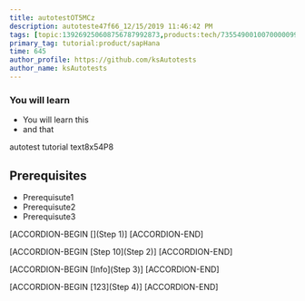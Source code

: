 ```yaml
---
title: autotestOT5MCz
description: autoteste47f66_12/15/2019 11:46:42 PM
tags: [topic:139269250608756787992873,products:tech/73554900100700000996,tutorial:experience/advanced]
primary_tag: tutorial:product/sapHana
time: 645
author_profile: https://github.com/ksAutotests
author_name: ksAutotests
---
```

### You will learn
- You will learn this
- and that

autotest tutorial text8x54P8

## Prerequisites
- Prerequisute1
- Prerequisute2
- Prerequisute3

[ACCORDION-BEGIN [](Step 1)]
[ACCORDION-END]

[ACCORDION-BEGIN [Step 10](Step 2)]
[ACCORDION-END]

[ACCORDION-BEGIN [Info](Step 3)]
[ACCORDION-END]

[ACCORDION-BEGIN [123](Step 4)]
[ACCORDION-END]

